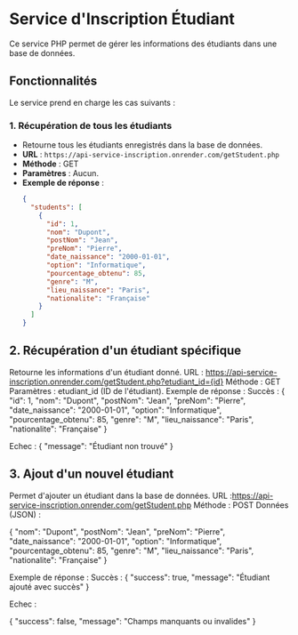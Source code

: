 # Service d'Inscription Étudiant

Ce service PHP permet de gérer les informations des étudiants dans une base de données.

## Fonctionnalités

Le service prend en charge les cas suivants :

### 1. **Récupération de tous les étudiants**
- Retourne tous les étudiants enregistrés dans la base de données.
- **URL** : `https://api-service-inscription.onrender.com/getStudent.php`
- **Méthode** : GET
- **Paramètres** : Aucun.
- **Exemple de réponse** :
  ```json
  {
    "students": [
      {
        "id": 1,
        "nom": "Dupont",
        "postNom": "Jean",
        "preNom": "Pierre",
        "date_naissance": "2000-01-01",
        "option": "Informatique",
        "pourcentage_obtenu": 85,
        "genre": "M",
        "lieu_naissance": "Paris",
        "nationalite": "Française"
      }
    ]
  }

## 2. Récupération d'un étudiant spécifique
Retourne les informations d'un étudiant donné.
URL : https://api-service-inscription.onrender.com/getStudent.php?etudiant_id={id}
Méthode : GET
Paramètres : etudiant_id (ID de l'étudiant).
Exemple de réponse :
Succès :
  {
  "id": 1,
  "nom": "Dupont",
  "postNom": "Jean",
  "preNom": "Pierre",
  "date_naissance": "2000-01-01",
  "option": "Informatique",
  "pourcentage_obtenu": 85,
  "genre": "M",
  "lieu_naissance": "Paris",
  "nationalite": "Française"
}

Echec :
{
  "message": "Étudiant non trouvé"
}

## 3. Ajout d'un nouvel étudiant
Permet d'ajouter un étudiant dans la base de données.
URL :https://api-service-inscription.onrender.com/getStudent.php
Méthode : POST
Données (JSON) :

{
  "nom": "Dupont",
  "postNom": "Jean",
  "preNom": "Pierre",
  "date_naissance": "2000-01-01",
  "option": "Informatique",
  "pourcentage_obtenu": 85,
  "genre": "M",
  "lieu_naissance": "Paris",
  "nationalite": "Française"
}

Exemple de réponse :
Succès :
{
  "success": true,
  "message": "Étudiant ajouté avec succès"
}

Echec : 

{
  "success": false,
  "message": "Champs manquants ou invalides"
}
